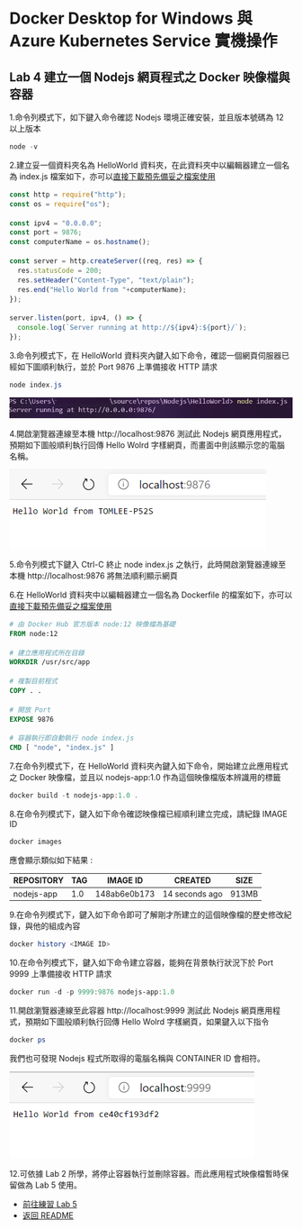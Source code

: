 # Docker Desktop for Windows 與 Azure Kubernetes Service 實機操作


## Lab 4 建立一個 Nodejs 網頁程式之 Docker 映像檔與容器

1.命令列模式下，如下鍵入命令確認 Nodejs 環境正確安裝，並且版本號碼為 12 以上版本
```powershell
node -v
```

2.建立妥一個資料夾名為 HelloWorld 資料夾，在此資料夾中以編輯器建立一個名為 index.js 檔案如下，亦可以[直接下載預先備妥之檔案使用](Labs-04/index.js)

```javascript
const http = require("http");
const os = require("os");

const ipv4 = "0.0.0.0";
const port = 9876;
const computerName = os.hostname();

const server = http.createServer((req, res) => {
  res.statusCode = 200;
  res.setHeader("Content-Type", "text/plain");
  res.end("Hello World from "+computerName);
});

server.listen(port, ipv4, () => {
  console.log(`Server running at http://${ipv4}:${port}/`);
});
```

3.命令列模式下，在 HelloWorld 資料夾內鍵入如下命令，確認一個網頁伺服器已經如下圖順利執行，並於 Port 9876 上準備接收 HTTP 請求

```powershell
node index.js
```
![Nodejs 程式執行](./images/nodeserver.png)

4.開啟瀏覽器連線至本機 http://localhost:9876 測試此 Nodejs 網頁應用程式，預期如下圖般順利執行回傳 Hello Wolrd 字樣網頁，而畫面中則該顯示您的電腦名稱。

![以瀏覽器測試](./images/browser1.png)

5.命令列模式下鍵入 Ctrl-C 終止 node index.js 之執行，此時開啟瀏覽器連線至本機 http://localhost:9876 將無法順利顯示網頁

6.在 HelloWorld 資料夾中以編輯器建立一個名為 Dockerfile 的檔案如下，亦可以[直接下載預先備妥之檔案使用](Labs-04/Dockerfile)

```dockerfile
# 由 Docker Hub 官方版本 node:12 映像檔為基礎
FROM node:12

# 建立應用程式所在目錄
WORKDIR /usr/src/app

# 複製目前程式
COPY . .

# 開放 Port
EXPOSE 9876

# 容器執行即自動執行 node index.js
CMD [ "node", "index.js" ]
```

7.在命令列模式下，在 HelloWorld 資料夾內鍵入如下命令，開始建立此應用程式之 Docker 映像檔，並且以 nodejs-app:1.0 作為這個映像檔版本辨識用的標籤
```powershell
docker build -t nodejs-app:1.0 .
```

8.在命令列模式下，鍵入如下命令確認映像檔已經順利建立完成，請紀錄 IMAGE ID
```powershell
docker images
```

應會顯示類似如下結果 :

| REPOSITORY  | TAG    | IMAGE ID     | CREATED       | SIZE   |
|-------------|--------|--------------|---------------|--------|
| nodejs-app | 1.0 | 148ab6e0b173 | 14 seconds ago | 913MB |


9.在命令列模式下，鍵入如下命令即可了解剛才所建立的這個映像檔的歷史修改紀錄，與他的組成內容
```powershell
docker history <IMAGE ID>
```

10.在命令列模式下，鍵入如下命令建立容器，能夠在背景執行狀況下於 Port 9999 上準備接收 HTTP 請求
```powershell
docker run -d -p 9999:9876 nodejs-app:1.0 
```
11.開啟瀏覽器連線至此容器 http://localhost:9999 測試此 Nodejs 網頁應用程式，預期如下圖般順利執行回傳 Hello Wolrd 字樣網頁，如果鍵入以下指令
```powershell
docker ps
```
我們也可發現 Nodejs 程式所取得的電腦名稱與 CONTAINER ID 會相符。

![以瀏覽器測試](./images/browser2.png)

12.可依據 Lab 2 所學，將停止容器執行並刪除容器。而此應用程式映像檔暫時保留做為 Lab 5 使用。

* [前往練習 Lab 5](Labs-05.md)
* [返回 README](README.md)